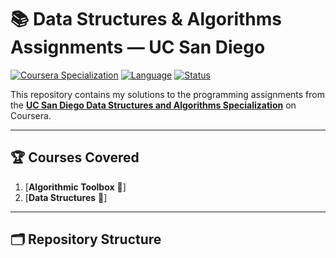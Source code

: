 # 📚 Data Structures & Algorithms Assignments — UC San Diego

[![Coursera Specialization](https://img.shields.io/badge/Coursera-UCSD%20DSA%20Specialization-blue?logo=coursera)](https://www.coursera.org/specializations/data-structures-algorithms)
[![Language](https://img.shields.io/badge/Language-C++-brightgreen?logo=cplusplus)](https://isocpp.org/)
[![Status](https://img.shields.io/badge/Status-In%20Progress-yellow)]()

This repository contains my solutions to the programming assignments from the **[UC San Diego Data Structures and Algorithms Specialization](https://www.coursera.org/specializations/data-structures-algorithms)** on Coursera.

---

## 🏆 Courses Covered

1. [**Algorithmic Toolbox** 🧩]  
2. [**Data Structures** 🌳]

---

## 🗂 Repository Structure
